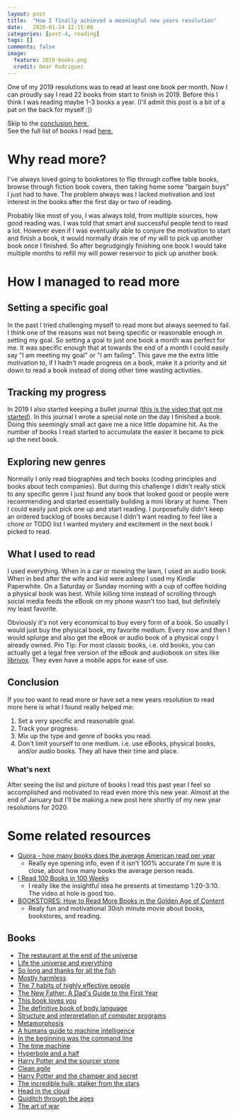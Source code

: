 ```yaml
---
layout: post
title:  "How I finally achieved a meaningful new years resolution"
date:   2020-01-24 12:15:00
categories: [post-4, reading]
tags: []
comments: false
image:
  feature: 2019-books.png
  credit: Omar Rodriguez
---
```

One of my 2019 resolutions was to read at least one book per month. Now I can proudly say I read 22 books from start to finish in 2019. Before this I think I was reading maybe 1-3 books a year. (I'll admit this post is a bit of a pat on the back for myself :)) 
 
<!--more-->
 
Skip to the  <A href="#conclusion">conclusion here.</A>  
See the full list of books I read <A href="#books">here.</A>
 
# Why read more?
I've always loved going to bookstores to flip through coffee table books, browse through fiction book covers, then taking home some "bargain buys" I just had to have. The problem always was I lacked motivation and lost interest in the books after the first day or two of reading.
 
Probably like most of you, I was always told, from multiple sources, how good reading was. I was told that smart and successful people tend to read a lot. However even if I was eventually able to conjure the motivation to start and finish a book, it would normally drain me of my will to pick up another book once I finished. So after begrudgingly finishing one book I would take multiple months to refill my will power reservoir to pick up another book.
 
# How I managed to read more
## Setting a specific goal
In the past I tried challenging myself to read more but always seemed to fail. I think one of the reasons was not being specific or reasonable enough in setting my goal. So setting a goal to just one book a month was perfect for me. It was specific enough that at towards the end of a month I could easily say "I am meeting my goal" or "I am failing". This gave me the extra little motivation to, if I hadn't made progress on a book, make it a priority and sit down to read a book instead of doing other time wasting activities. 
 
## Tracking my progress
In 2019 I also started keeping a bullet journal ([this is the video that got me started](https://youtu.be/fm15cmYU0IM)). In this journal I wrote a special note on the day I finished a book. Doing this seemingly small act gave me a nice little dopamine hit. As the number of books I read started to accumulate the easier it became to pick up the next book.
 
## Exploring new genres
Normally I only read biographies and tech books (coding principles and books about tech companies). But during this challenge I didn't really stick to any specific genre I just found any book that looked good or people were recommending and started essentially building a mini library at home. Then I could easily just pick one up and start reading. I purposefully didn't keep an ordered backlog of books because I didn't want reading to feel like a chore or TODO list I wanted mystery and excitement in the next book I picked to read.
 
## What I used to read
I used everything. When in a car or mowing the lawn, I used an audio book. When in bed after the wife and kid were asleep I used my Kindle Paperwhite. On a Saturday or Sunday morning with a cup of coffee holding a physical book was best. While killing time instead of scrolling through social media feeds the eBook on my phone wasn't too bad, but definitely my least favorite.
 
Obviously it's not very economical to buy every form of a book. So usually I would just buy the physical book, my favorite medium. Every now and then I would splurge and also get the eBook or audio book of a physical copy I already owned. Pro Tip: For most classic books, i.e. old books, you can actually get a legal free version of the eBook and audiobook on sites like [librivox](https://librivox.org/). They even have a mobile apps for ease of use.
 
## Conclusion ##
If you too want to read more or have set a new years resolution to read more here is what I found really helped me:
1. Set a very specific and reasonable goal.
2. Track your progress.
3. Mix up the type and genre of books you read.
4. Don't limit yourself to one medium. i.e. use eBooks, physical books, and/or audio books. They all have their time and place.
 
### What's next
After seeing the list and picture of books I read this past year I feel so accomplished and motivated to read even more this new year. Almost at the end of January but I'll be making a new post here shortly of my new year resolutions for 2020.
 

# Some related resources
* [Quora -  how many books does the average American read per year](https://www.quora.com/How-many-books-does-the-average-American-read-per-year#)
   * Really eye opening info, even if it isn't 100% accurate I'm sure it is close, about how many books the average person reads.
* [I Read 100 Books in 100 Weeks](https://youtu.be/AYOZpDg6Oj0)
   * I really like the insightful idea he presents at timestamp 1:20-3:10. The video at hole is good too.
* [BOOKSTORES: How to Read More Books in the Golden Age of Content](https://youtu.be/lIW5jBrrsS0)
   * Realy fun and motivational 30ish minute movie about books, bookstores, and reading.


## Books ##  
* [The restaurant at the end of the universe](https://lmgtfy.com/?q=The+restaurant+at+the+end+of+the+universe)  
* [Life the universe and everything](https://lmgtfy.com/?q=Life+the+universe+and+everything)  
* [So long and thanks for all the fish](https://lmgtfy.com/?q=So+long+and+thanks+for+all+the+fish)  
* [Mostly harmless](https://lmgtfy.com/?q=Mostly+harmless)  
* [The 7 habits of highly effective people](https://lmgtfy.com/?q=The+7+habits+of+highly+effective+people)  
* [The New Father: A Dad's Guide to the First Year](https://lmgtfy.com/?q=The+New+Father%3A+A+Dad%27s+Guide+to+the+First+Year)  
* [This book loves you](https://lmgtfy.com/?q=This+book+loves+you)  
* [The definitive book of body language](https://lmgtfy.com/?q=The+definitive+book+of+body+language)  
* [Structure and interpretation of computer programs](https://lmgtfy.com/?q=Structure+and+interpretation+of+computer+programs)  
* [Metamorphosis](https://lmgtfy.com/?q=Metamorphosis)  
* [A humans guide to machine intelligence](https://lmgtfy.com/?q=A+humans+guide+to+machine+intelligence)  
* [In the beginning was the command line](https://lmgtfy.com/?q=In+the+beginning+was+the+command+line)  
* [The time machine](https://lmgtfy.com/?q=The+time+machine)  
* [Hyperbole and a half](https://lmgtfy.com/?q=Hyperbole+and+a+half)  
* [Harry Potter and the sourcer stone](https://lmgtfy.com/?q=Harry+Potter+and+the+sourcer+stone)  
* [Clean agile](https://lmgtfy.com/?q=Clean+agile)  
* [Harry Potter and the champer and secret](https://lmgtfy.com/?q=Harry+Potter+and+the+champer+and+secret)  
* [The incredible hulk: stalker from the stars](https://lmgtfy.com/?q=The+incredible+hulk%3A+stalker+from+the+stars)  
* [Head in the cloud](https://lmgtfy.com/?q=Head+in+the+cloud)  
* [Quiditch through the ages](https://lmgtfy.com/?q=Quiditch+through+the+ages)  
* [The art of war](https://lmgtfy.com/?q=The+art+of+war)  
